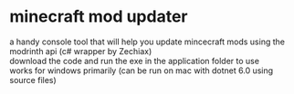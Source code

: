 # minecraft mod updater
a handy console tool that will help you update mincecraft mods using the modrinth api (c# wrapper by Zechiax)  
download the code and run the exe in the application folder to use  
works for windows primarily (can be run on mac with dotnet 6.0 using source files)  
